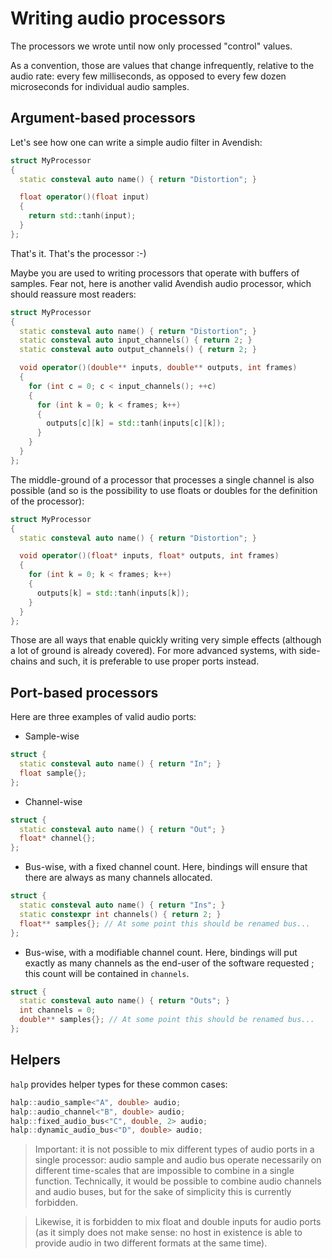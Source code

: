 # Writing audio processors

The processors we wrote until now only processed "control" values.

As a convention, those are values that change infrequently, relative to the audio rate: every few milliseconds, as opposed to every few dozen microseconds for individual audio samples.

## Argument-based processors
Let's see how one can write a simple audio filter in Avendish: 

```cpp
struct MyProcessor
{
  static consteval auto name() { return "Distortion"; }

  float operator()(float input) 
  {
    return std::tanh(input); 
  }
};
```

That's it. That's the processor :-)

Maybe you are used to writing processors that operate with buffers of samples. Fear not, here is another valid Avendish audio processor, which should reassure most readers:

```cpp
struct MyProcessor
{
  static consteval auto name() { return "Distortion"; }
  static consteval auto input_channels() { return 2; }
  static consteval auto output_channels() { return 2; }

  void operator()(double** inputs, double** outputs, int frames)
  {
    for (int c = 0; c < input_channels(); ++c)
    {
      for (int k = 0; k < frames; k++)
      {
        outputs[c][k] = std::tanh(inputs[c][k]);
      }
    }
  }
};
```

The middle-ground of a processor that processes a single channel is also possible (and so is the possibility to use floats or doubles for the definition of the processor):

```cpp
struct MyProcessor
{
  static consteval auto name() { return "Distortion"; }

  void operator()(float* inputs, float* outputs, int frames)
  {
    for (int k = 0; k < frames; k++)
    {
      outputs[k] = std::tanh(inputs[k]);
    }
  }
};
```

Those are all ways that enable quickly writing very simple effects (although a lot of ground is already covered).
For more advanced systems, with side-chains and such, it is preferable to use proper ports instead.

## Port-based processors

Here are three examples of valid audio ports:

* Sample-wise

```cpp
struct {
  static consteval auto name() { return "In"; }
  float sample{};
};
```

* Channel-wise

```cpp
struct {
  static consteval auto name() { return "Out"; }
  float* channel{};
};
```

* Bus-wise, with a fixed channel count. Here, bindings will ensure that there are always as many channels allocated.

```cpp
struct {
  static consteval auto name() { return "Ins"; }
  static constexpr int channels() { return 2; }
  float** samples{}; // At some point this should be renamed bus...
};
```

* Bus-wise, with a modifiable channel count. Here, bindings will put exactly as many channels as the end-user of the software requested ; this count will be contained in `channels`. 

```cpp
struct {
  static consteval auto name() { return "Outs"; }
  int channels = 0;
  double** samples{}; // At some point this should be renamed bus...
};
```

## Helpers

`halp` provides helper types for these common cases: 

```cpp
halp::audio_sample<"A", double> audio;
halp::audio_channel<"B", double> audio;
halp::fixed_audio_bus<"C", double, 2> audio;
halp::dynamic_audio_bus<"D", double> audio;
```

> Important: it is not possible to mix different types of audio ports in a single processor: audio sample and audio bus operate necessarily on different time-scales that are impossible to combine in a single function. Technically, it would be possible to combine audio channels and audio buses, but for the sake of simplicity this is currently forbidden.

> Likewise, it is forbidden to mix float and double inputs for audio ports (as it simply does not make sense: no host in existence is able to provide audio in two different formats at the same time).